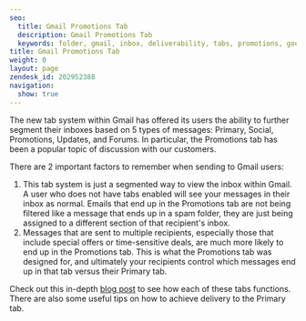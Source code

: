 ```yaml
---
seo:
  title: Gmail Promotions Tab
  description: Gmail Promotions Tab
  keywords: folder, gmail, inbox, deliverability, tabs, promotions, google
title: Gmail Promotions Tab
weight: 0
layout: page
zendesk_id: 202952388
navigation:
  show: true
---
```


The new tab system within Gmail has offered its users the ability to further segment their inboxes based on 5 types of messages: Primary, Social, Promotions, Updates, and Forums. In particular, the Promotions tab has been a popular topic of discussion with our customers.

There are 2 important factors to remember when sending to Gmail users:

1. This tab system is just a segmented way to view the inbox within Gmail. A user who does not have tabs enabled will see your messages in their inbox as normal. Emails that end up in the Promotions tab are not being filtered like a message that ends up in a spam folder, they are just being assigned to a different section of that recipient's inbox.
2. Messages that are sent to multiple recipients, especially those that include special offers or time-sensitive deals, are much more likely to end up in the Promotions tab. This is what the Promotions tab was designed for, and ultimately your recipients control which messages end up in that tab versus their Primary tab.

Check out this in-depth [blog post](http://sendgrid.com/blog/the-new-gmail-tab-layout-oh-yeah-or-uh-oh/) to see how each of these tabs functions. There are also some useful tips on how to achieve delivery to the Primary tab.

